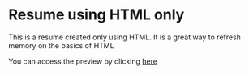 # Resume using HTML only

This is a resume created only using HTML. It is a great way to refresh memory on the basics of HTML 

You can access the preview by clicking [here](https://shariqmalik10.github.io/html-resume/)
